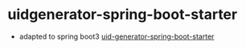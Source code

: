 <!--
 * @Author: jackning 270580156@qq.com
 * @Date: 2024-04-07 15:10:34
 * @LastEditors: jackning 270580156@qq.com
 * @LastEditTime: 2024-04-07 15:40:02
 * @Description: bytedesk.com https://github.com/Bytedesk/bytedesk
 *   Please be aware of the BSL license restrictions before installing Bytedesk IM – 
 *  selling, reselling, or hosting Bytedesk IM as a service is a breach of the terms and automatically terminates your rights under the license.
 *  Business Source License 1.1: https://github.com/Bytedesk/bytedesk/blob/main/LICENSE 
 *  contact: 270580156@qq.com 
 *  联系：270580156@qq.com
 * Copyright (c) 2024 by bytedesk.com, All Rights Reserved. 
-->
# uidgenerator-spring-boot-starter

- adapted to spring boot3 [uid-generator-spring-boot-starter](https://github.com/wujun234/uid-generator-spring-boot-starter)
